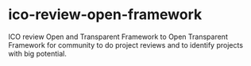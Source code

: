 # ico-review-open-framework
ICO review Open and Transparent Framework to  Open Transparent Framework for community to do project reviews and to identify projects with big potential.
